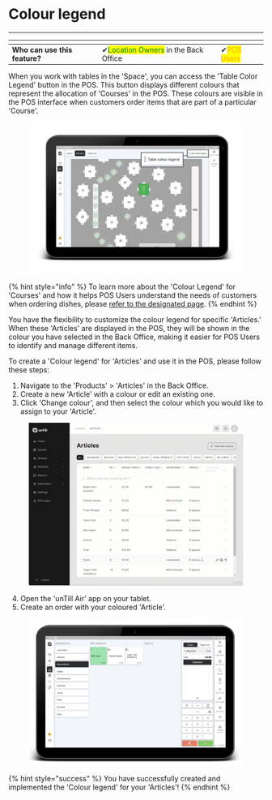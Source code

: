 # Colour legend

***

<table data-card-size="large" data-view="cards"><thead><tr><th></th><th></th><th></th></tr></thead><tbody><tr><td><strong>Who can use this feature?</strong></td><td><span data-gb-custom-inline data-tag="emoji" data-code="2714">✔</span><mark style="color:green;">Location Owners</mark> in the Back Office</td><td><span data-gb-custom-inline data-tag="emoji" data-code="2714">✔</span><mark style="color:orange;">POS Users</mark></td></tr></tbody></table>

When you work with tables in the 'Space', you can access the 'Table Color Legend' button in the POS. This button displays different colours that represent the allocation of 'Courses' in the POS. These colours are visible in the POS interface when customers order items that are part of a particular 'Course'.

<figure><img src="../../images/colour-legend-button.png" alt=""><figcaption></figcaption></figure>

{% hint style="info" %}
To learn more about the 'Colour Legend' for 'Courses' and how it helps POS Users understand the needs of customers when ordering dishes, please [refer to the designated page](../products/courses/courses-colours.md).
{% endhint %}

You have the flexibility to customize the colour legend for specific 'Articles.' When these 'Articles' are displayed in the POS, they will be shown in the colour you have selected in the Back Office, making it easier for POS Users to identify and manage different items.

To create a 'Colour legend' for 'Articles' and use it in the POS, please follow these steps:

1. Navigate to the 'Products' > 'Articles' in the Back Office.
2. Create a new 'Article' with a colour or edit an existing one.
3. Click 'Change colour', and then select the colour which you would like to assign to your 'Article'.

<figure><img src="../../images/colour-legend.gif" alt=""><figcaption></figcaption></figure>

4. Open the 'unTill Air' app on your tablet.
5. Create an order with your coloured 'Article'.

<figure><img src="../../images/colour-tablet.png" alt=""><figcaption></figcaption></figure>

{% hint style="success" %}
You have successfully created and implemented the 'Colour legend' for your 'Articles'!
{% endhint %}
